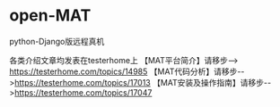 # open-MAT
python-Django版远程真机

各类介绍文章均发表在testerhome上
【MAT平台简介】请移步--> https://testerhome.com/topics/14985
【MAT代码分析】请移步-->https://testerhome.com/topics/17013
【MAT安装及操作指南】请移步-->https://testerhome.com/topics/17047
